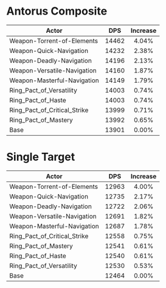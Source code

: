 # Antorus Composite
| Actor | DPS | Increase |
|---|:---:|:---:|
|Weapon-Torrent-of-Elements|14462|4.04%|
|Weapon-Quick-Navigation|14232|2.38%|
|Weapon-Deadly-Navigation|14196|2.13%|
|Weapon-Versatile-Navigation|14160|1.87%|
|Weapon-Masterful-Navigation|14149|1.79%|
|Ring_Pact_of_Versatility|14003|0.74%|
|Ring_Pact_of_Haste|14003|0.74%|
|Ring_Pact_of_Critical_Strike|13999|0.71%|
|Ring_Pact_of_Mastery|13992|0.65%|
|Base|13901|0.00%|

# Single Target
| Actor | DPS | Increase |
|---|:---:|:---:|
|Weapon-Torrent-of-Elements|12963|4.00%|
|Weapon-Quick-Navigation|12735|2.17%|
|Weapon-Deadly-Navigation|12722|2.06%|
|Weapon-Versatile-Navigation|12691|1.82%|
|Weapon-Masterful-Navigation|12687|1.78%|
|Ring_Pact_of_Critical_Strike|12558|0.75%|
|Ring_Pact_of_Mastery|12541|0.61%|
|Ring_Pact_of_Haste|12540|0.61%|
|Ring_Pact_of_Versatility|12530|0.53%|
|Base|12464|0.00%|
